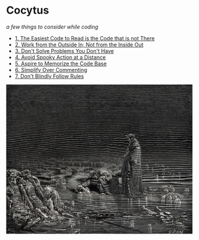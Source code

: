 # Cocytus
_a few things to consider while coding_

- [1. The Easiest Code to Read is the Code that is not There](Concise.md)
- [2. Work from the Outside In; Not from the Inside Out](Outside.md)
- [3. Don't Solve Problems You Don't Have](Optimize.md)
- [4. Avoid Spooky Action at a Distance](Spooky.md)
- [5. Aspire to Memorize the Code Base](Predictable.md)
- [6. Simplify Over Commenting](Commenting.md)
- [7. Don't Blindly Follow Rules](Rules.md)

<p>
  <img src="07bic0ao8d571.jpg" width=500>
</p>
